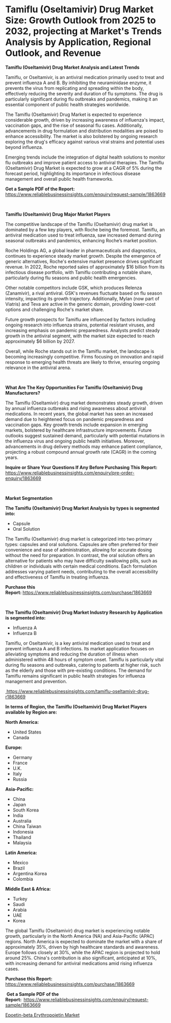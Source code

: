 <p><h1>Tamiflu (Oseltamivir) Drug Market Size: Growth Outlook from 2025 to 2032, projecting at Market's Trends Analysis by Application, Regional Outlook, and Revenue</h1></p><p><strong>Tamiflu (Oseltamivir) Drug Market Analysis and Latest Trends</strong></p>
<p><p>Tamiflu, or Oseltamivir, is an antiviral medication primarily used to treat and prevent influenza A and B. By inhibiting the neuraminidase enzyme, it prevents the virus from replicating and spreading within the body, effectively reducing the severity and duration of flu symptoms. The drug is particularly significant during flu outbreaks and pandemics, making it an essential component of public health strategies worldwide.</p><p>The Tamiflu (Oseltamivir) Drug Market is expected to experience considerable growth, driven by increasing awareness of influenza's impact, vaccination gaps, and the rise of seasonal flu cases. Additionally, advancements in drug formulation and distribution modalities are poised to enhance accessibility. The market is also bolstered by ongoing research exploring the drug's efficacy against various viral strains and potential uses beyond influenza.</p><p>Emerging trends include the integration of digital health solutions to monitor flu outbreaks and improve patient access to antiviral therapies. The Tamiflu (Oseltamivir) Drug Market is expected to grow at a CAGR of 5% during the forecast period, highlighting its importance in infectious disease management and overall public health frameworks.</p></p>
<p><strong>Get a Sample PDF of the Report:&nbsp;</strong> <a href="https://www.reliablebusinessinsights.com/enquiry/request-sample/1863669?utm_campaign=101&utm_medium=2&utm_source=Github&utm_content=ia&utm_term=09032025&utm_id=tamiflu-oseltamivir-drug">https://www.reliablebusinessinsights.com/enquiry/request-sample/1863669</a></p>
<p>&nbsp;</p>
<p><strong>Tamiflu (Oseltamivir) Drug Major Market Players</strong></p>
<p><p>The competitive landscape of the Tamiflu (Oseltamivir) drug market is dominated by a few key players, with Roche being the foremost. Tamiflu, an antiviral medication used to treat influenza, saw increased demand during seasonal outbreaks and pandemics, enhancing Roche’s market position.</p><p>Roche Holdings AG, a global leader in pharmaceuticals and diagnostics, continues to experience steady market growth. Despite the emergence of generic alternatives, Roche's extensive market presence drives significant revenue. In 2022, Roche reported sales of approximately $16 billion from its infectious disease portfolio, with Tamiflu contributing a notable share, particularly during flu seasons and public health emergencies.</p><p>Other notable competitors include GSK, which produces Relenza (Zanamivir), a rival antiviral. GSK's revenues fluctuate based on flu season intensity, impacting its growth trajectory. Additionally, Mylan (now part of Viatris) and Teva are active in the generic domain, providing lower-cost options and challenging Roche's market share.</p><p>Future growth prospects for Tamiflu are influenced by factors including ongoing research into influenza strains, potential resistant viruses, and increasing emphasis on pandemic preparedness. Analysts predict steady growth in the antiviral segment, with the market size expected to reach approximately $6 billion by 2027. </p><p>Overall, while Roche stands out in the Tamiflu market, the landscape is becoming increasingly competitive. Firms focusing on innovation and rapid response to emerging health threats are likely to thrive, ensuring ongoing relevance in the antiviral arena.</p></p>
<p>&nbsp;</p>
<p><strong>What Are The Key Opportunities For Tamiflu (Oseltamivir) Drug Manufacturers?</strong></p>
<p><p>The Tamiflu (Oseltamivir) drug market demonstrates steady growth, driven by annual influenza outbreaks and rising awareness about antiviral medications. In recent years, the global market has seen an increased demand due to heightened focus on pandemic preparedness and vaccination gaps. Key growth trends include expansion in emerging markets, bolstered by healthcare infrastructure improvements. Future outlooks suggest sustained demand, particularly with potential mutations in the influenza virus and ongoing public health initiatives. Moreover, advancements in drug delivery methods may enhance patient compliance, projecting a robust compound annual growth rate (CAGR) in the coming years.</p></p>
<p><strong>Inquire or Share Your Questions If Any Before Purchasing This Report:</strong> <a href="https://www.reliablebusinessinsights.com/enquiry/pre-order-enquiry/1863669?utm_campaign=101&utm_medium=2&utm_source=Github&utm_content=ia&utm_term=09032025&utm_id=tamiflu-oseltamivir-drug">https://www.reliablebusinessinsights.com/enquiry/pre-order-enquiry/1863669</a></p>
<p>&nbsp;</p>
<p><strong>Market Segmentation</strong></p>
<p><strong>The Tamiflu (Oseltamivir) Drug Market Analysis by types is segmented into:</strong></p>
<p><ul><li>Capsule</li><li>Oral Solution</li></ul></p>
<p><p>The Tamiflu (Oseltamivir) drug market is categorized into two primary types: capsules and oral solutions. Capsules are often preferred for their convenience and ease of administration, allowing for accurate dosing without the need for preparation. In contrast, the oral solution offers an alternative for patients who may have difficulty swallowing pills, such as children or individuals with certain medical conditions. Each formulation addresses varying patient needs, contributing to the overall accessibility and effectiveness of Tamiflu in treating influenza.</p></p>
<p><strong>Purchase this Report:&nbsp;</strong><a href="https://www.reliablebusinessinsights.com/purchase/1863669?utm_campaign=101&utm_medium=2&utm_source=Github&utm_content=ia&utm_term=09032025&utm_id=tamiflu-oseltamivir-drug">https://www.reliablebusinessinsights.com/purchase/1863669</a></p>
<p>&nbsp;</p>
<p><strong>The Tamiflu (Oseltamivir) Drug Market Industry Research by Application is segmented into:</strong></p>
<p><ul><li>Influenza A</li><li>Influenza B</li></ul></p>
<p><p>Tamiflu, or Oseltamivir, is a key antiviral medication used to treat and prevent influenza A and B infections. Its market application focuses on alleviating symptoms and reducing the duration of illness when administered within 48 hours of symptom onset. Tamiflu is particularly vital during flu seasons and outbreaks, catering to patients at higher risk, such as the elderly and those with pre-existing conditions. The demand for Tamiflu remains significant in public health strategies for influenza management and prevention.</p></p>
<p><a href="https://www.reliablebusinessinsights.com/tamiflu-oseltamivir-drug-r1863669?utm_campaign=101&utm_medium=2&utm_source=Github&utm_content=ia&utm_term=09032025&utm_id=tamiflu-oseltamivir-drug">&nbsp;https://www.reliablebusinessinsights.com/tamiflu-oseltamivir-drug-r1863669</a></p>
<p><strong>In terms of Region, the Tamiflu (Oseltamivir) Drug Market Players available by Region are:</strong></p>
<p>
    <p> <strong> North America: </strong>
        <ul>
            <li>United States</li>
            <li>Canada</li>
        </ul>
        </p> 
    <p> <strong> Europe: </strong>
        <ul>
            <li>Germany</li>
            <li>France</li>
            <li>U.K.</li>
            <li>Italy</li>
            <li>Russia</li>
        </ul>
        </p> 
    <p> <strong> Asia-Pacific: </strong>
        <ul>
            <li>China</li>
            <li>Japan</li>
            <li>South Korea</li>
            <li>India</li>
            <li>Australia</li>
            <li>China Taiwan</li>
            <li>Indonesia</li>
            <li>Thailand</li>
            <li>Malaysia</li>
        </ul>
        </p> 
    <p> <strong> Latin America: </strong>
        <ul>
            <li>Mexico</li>
            <li>Brazil</li>
            <li>Argentina Korea</li>
            <li>Colombia</li>
        </ul>
        </p> 
    <p> <strong> Middle East & Africa: </strong>
        <ul>
            <li>Turkey</li>
            <li>Saudi</li>
            <li>Arabia</li>
            <li>UAE</li>
            <li>Korea</li>
        </ul>
    </p>
    </p>
<p><p>The global Tamiflu (Oseltamivir) drug market is experiencing notable growth, particularly in the North America (NA) and Asia-Pacific (APAC) regions. North America is expected to dominate the market with a share of approximately 35%, driven by high healthcare standards and awareness. Europe follows closely at 30%, while the APAC region is projected to hold around 25%. China's contribution is also significant, anticipated at 10%, with increasing demand for antiviral medications amid rising influenza cases.</p></p>
<p><strong>Purchase this Report: </strong><a href="https://www.reliablebusinessinsights.com/purchase/1863669?utm_campaign=101&utm_medium=2&utm_source=Github&utm_content=ia&utm_term=09032025&utm_id=tamiflu-oseltamivir-drug">https://www.reliablebusinessinsights.com/purchase/1863669</a></p>
<p>&nbsp;<strong>Get a Sample PDF of the Report:&nbsp;&nbsp;</strong><a href="https://www.reliablebusinessinsights.com/enquiry/request-sample/1863669?utm_campaign=101&utm_medium=2&utm_source=Github&utm_content=ia&utm_term=09032025&utm_id=tamiflu-oseltamivir-drug">https://www.reliablebusinessinsights.com/enquiry/request-sample/1863669</a></p>
<p><strong></strong></p>
<p><p><a href="https://github.com/owaysusing/Market-Research-Report-List-1/blob/main/epoetin-beta-erythropoietin-market.md?utm_campaign=101&utm_medium=2&utm_source=Github&utm_content=ia&utm_term=09032025&utm_id=tamiflu-oseltamivir-drug">Epoetin-beta Erythropoietin Market</a></p></p>
